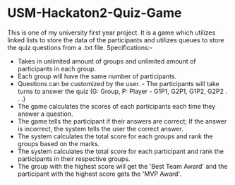 # USM-Hackaton2-Quiz-Game
This is one of my university first year project. It is a game which utilizes linked lists to store the data of the participants and utilizes queues to store the quiz questions from a .txt file. Specifications:- 
- Takes in unlimited amount of groups and unlimited amount of participants in each group. 
- Each group will have the same number of participants. 
- Questions can be customized by the user. - The participants will take turns to answer the quiz (G: Group, P: Player - G1P1, G2P1, G1P2, G2P2 . . .) 
- The game calculates the scores of each participants each time they answer a question. 
- The game tells the participant if their answers are correct; If the answer is incorrect, the system tells the user the correct answer. 
- The system calculates the total score for each groups and rank the groups based on the marks. 
- The system calculates the total score for each participant and rank the participants in their respective groups. 
- The group with the highest score will get the 'Best Team Award' and the participant with the highest score gets the 'MVP Award'.
